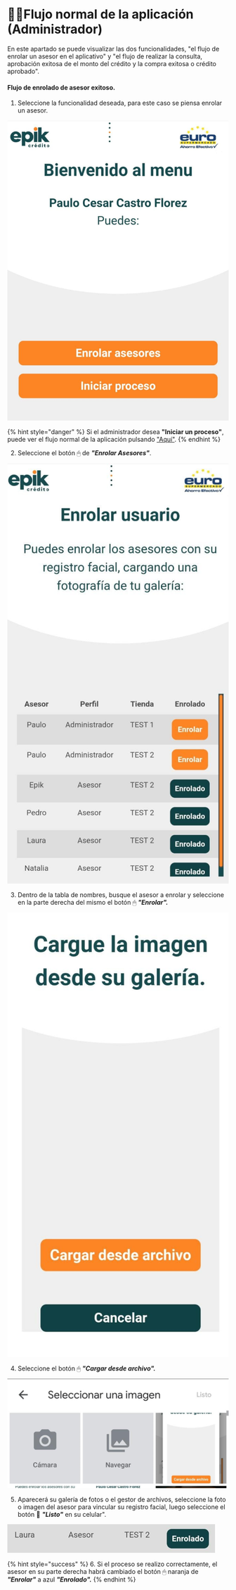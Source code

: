 # 👨‍✈️Flujo normal de la aplicación \(Administrador\)

En este apartado se puede visualizar las dos funcionalidades, "el flujo de enrolar un asesor en el aplicativo" y "el flujo de realizar la consulta, aprobación exitosa de el monto del crédito y la compra exitosa o crédito aprobado".

#### Flujo de enrolado de asesor exitoso.

1.  Seleccione la funcionalidad deseada, para este caso se piensa enrolar un asesor.

![](../.gitbook/assets/whatsapp-image-2021-08-24-at-11.35.35-am-2-%20%281%29.jpeg)

{% hint style="danger" %}
Si el administrador desea **"Iniciar un proceso"**, puede ver el flujo normal de la aplicación pulsando ["Aquí"](flujo-normal-de-la-aplicacion-asesor/).
{% endhint %}

2. Seleccione el botón 🖱 de _**"Enrolar Asesores"**_.

![](../.gitbook/assets/whatsapp-image-2021-08-24-at-11.35.35-am-1-.jpeg)

3. Dentro de la tabla de nombres, busque el asesor a enrolar y seleccione en la parte derecha del mismo el botón 🖱 _**"Enrolar".**_

![](../.gitbook/assets/whatsapp-image-2021-08-24-at-11.35.35-am.jpeg)

4. Seleccione el botón 🖱 _**"Cargar desde archivo".**_

![](../.gitbook/assets/whatsapp-image-2021-08-24-at-11.35.35-am-3-.jpeg)

5. Aparecerá su galería de fotos o el gestor de archivos, seleccione la foto o imagen del asesor para vincular su registro facial, luego seleccione el botón 🔘 _**"Listo"**_  en su celular". 

![](../.gitbook/assets/image%20%282%29.png)

{% hint style="success" %}
6. Si el proceso se realizo correctamente, el asesor en su parte derecha habrá cambiado el botón 🖱 naranja de _**"Enrolar"**_ a azul _**"Enrolado".**_
{% endhint %}

